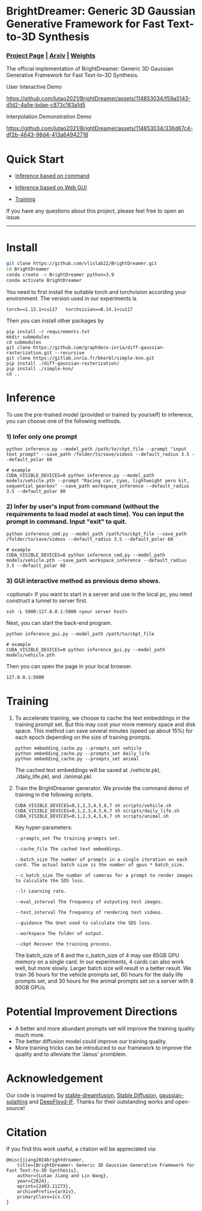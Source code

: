 # BrightDreamer: Generic 3D Gaussian Generative Framework for Fast Text-to-3D Synthesis

### [Project Page](vlislab22.github.io/BrightDreamer/) | [Arxiv](https://arxiv.org/abs/2403.11273) | [Weights](https://drive.google.com/drive/folders/14GOrlRbpROZw3SOLKqLCMIoYUTbL-lOb)

The official implementation of BrightDreamer: Generic 3D Gaussian Generative Framework for Fast Text-to-3D Synthesis.

User Interactive Demo

https://github.com/lutao2021/BrightDreamer/assets/114853034/f59a5143-d1d2-4a5e-bdae-c873c183a1d5

Interpolation Demonstration Demo

https://github.com/lutao2021/BrightDreamer/assets/114853034/336d67c4-df2b-4643-98d4-413a64942718


# Quick Start

* [Inference based on command](#2-infer-by-users-input-from-command-without-the-requirements-to-load-model-at-each-time-you-can-input-the-prompt-in-command-input-exit-to-quit)

* [Inference based on Web GUI](#3-gui-interactive-method-as-previous-demo-shows)

* [Training](#training)

If you have any questions about this project, please feel free to open an issue.

---

# Install
```bash
git clone https://github.com/vlislab22/BrightDreamer.git
cd BrightDreamer
conda create -n BrightDreamer python=3.9
conda activate BrightDreamer
```

You need to first install the suitable torch and torchvision according your environment. The version used in our experiments is 

```
torch==1.13.1+cu117   torchvision==0.14.1+cu117
```

Then you can install other packages by

```
pip install -r requirements.txt
mkdir submodules
cd submodules
git clone https://github.com/graphdeco-inria/diff-gaussian-rasterization.git --recursive
git clone https://gitlab.inria.fr/bkerbl/simple-knn.git
pip install ./diff-gaussian-rasterization/
pip install ./simple-knn/
cd ..
```

# Inference

To use the pre-trained model (provided or trained by yourself) to inference, you can choose one of the following methods.

### 1) Infer only one prompt

```
python inference.py --model_path /path/to/ckpt_file --prompt "input text prompt" --save_path /folder/to/save/videos --default_radius 3.5 --default_polar 60

# example
CUDA_VISIBLE_DEVICES=0 python inference.py --model_path models/vehicle.pth --prompt "Racing car, cyan, lightweight aero kit, sequential gearbox" --save_path workspace_inference --default_radius 3.5 --default_polar 60
```

### 2) Infer by user's input from command (without the requirements to load model at each time). You can input the prompt in command. Input "exit" to quit.

```
python inference_cmd.py --model_path /path/to/ckpt_file --save_path /folder/to/save/videos --default_radius 3.5 --default_polar 60

# example
CUDA_VISIBLE_DEVICES=0 python inference_cmd.py --model_path models/vehicle.pth --save_path workspace_inference --default_radius 3.5 --default_polar 60
```

### 3) GUI interactive method as previous demo shows.

\<optional\> If you want to start in a server and use in the local pc, you need construct a tunnel to server first.

```
ssh -L 5000:127.0.0.1:5000 <your server host>
```

Next, you can start the back-end program.

```
python inference_gui.py --model_path /path/to/ckpt_file

# example
CUDA_VISIBLE_DEVICES=0 python inference_gui.py --model_path models/vehicle.pth
```

Then you can open the page in your local browser.

```
127.0.0.1:5000
```

# Training

1) To accelerate training, we choose to cache the text embeddings in the training prompt set. But this may cost your more memory space and disk space. This method can save several minutes (speed up about 15%) for each epoch depending on the size of training prompts.

    ```
    python embedding_cache.py --prompts_set vehicle
    python embedding_cache.py --prompts_set daily_life
    python embedding_cache.py --prompts_set animal
    ```

    The cached text embeddings will be saved at ./vehicle.pkl, ./daily_life.pkl, and ./animal.pkl.

2) Train the BrightDreamer generator. We provide the command demo of training in the following scripts.

    ```
    CUDA_VISIBLE_DEVICES=0,1,2,3,4,5,6,7 sh scripts/vehicle.sh
    CUDA_VISIBLE_DEVICES=0,1,2,3,4,5,6,7 sh scripts/daily_life.sh
    CUDA_VISIBLE_DEVICES=0,1,2,3,4,5,6,7 sh scripts/animal.sh
    ```

    Key hyper-parameters:

    ```
    --prompts_set The training prompts set.

    --cache_file The cached text embeddings.

    --batch_size The number of prompts in a single iteration on each card. The actual batch size is the number of gpus * batch_size.

    --c_batch_size The number of cameras for a prompt to render images to calculate the SDS loss.

    --lr Learning rate.

    --eval_interval The frequency of outputing test images.

    --test_interval The frequency of rendering test videos.

    --guidance The Unet used to calculate the SDS loss.

    --workspace The folder of output.

    --ckpt Recover the training process.
    ```

    The batch_size of 8 and the c_batch_size of 4 may use 65GB GPU memory on a single card. In our experiments, 4 cards can also work well, but more slowly. Larger batch size will result in a better result. We train 36 hours for the vehicle prompts set, 60 hours for the daily life prompts set, and 30 hours for the animal prompts set on a server with 8 80GB GPUs.

# Potential Improvement Directions

* A better and more abundant prompts set will improve the training quality much more.
* The better diffusion model could improve our training quality.
* More training tricks can be introduced to our framework to improve the quality and to alleviate the 'Janus' promblem.


# Acknowledgement

Our code is inspired by [stable-dreamfusion](https://github.com/ashawkey/stable-dreamfusion), [Stable Diffusion](https://github.com/CompVis/stable-diffusion), [gaussian-splatting](https://github.com/graphdeco-inria/gaussian-splatting) and [DeepFloyd-IF](https://huggingface.co/DeepFloyd/IF-I-XL-v1.0).
Thanks for their outstanding works and open-source!

# Citation

If you find this work useful, a citation will be appreciated via:

```
@misc{jiang2024brightdreamer,
    title={BrightDreamer: Generic 3D Gaussian Generative Framework for Fast Text-to-3D Synthesis}, 
    author={Lutao Jiang and Lin Wang},
    year={2024},
    eprint={2403.11273},
    archivePrefix={arXiv},
    primaryClass={cs.CV}
}
```